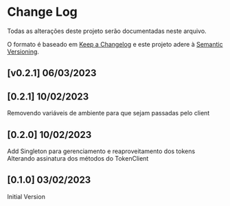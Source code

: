 # Change Log
Todas as alterações deste projeto serão documentadas neste arquivo.

O formato é baseado em [Keep a Changelog](http://keepachangelog.com/) e este projeto adere à [Semantic Versioning](http://semver.org/).

## [v0.2.1] 06/03/2023
## [0.2.1] 10/02/2023
Removendo variáveis de ambiente para que sejam passadas pelo client

## [0.2.0] 10/02/2023
Add Singleton para gerenciamento e reaproveitamento dos tokens
Alterando assinatura dos métodos do TokenClient

## [0.1.0] 03/02/2023
Initial Version
